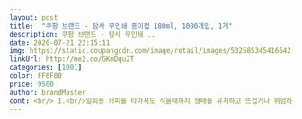 ```yaml
---
layout: post 
title:  "쿠팡 브랜드 - 탐사 무인쇄 종이컵 180ml, 1000개입, 1개" 
description: 쿠팡 브랜드 - 탐사 무인쇄 ..
date: 2020-07-21 22:15:11 
img: https://static.coupangcdn.com/image/retail/images/532585345416642-8f03ad15-b9dc-40ed-ba01-333ebecd465b.jpg 
linkUrl: http://me2.do/GKmDqu2T 
categories: [1001] 
color: FF6F00 
price: 9500 
author: brandMaster 
cont: <br/> 1.<br/>일회용 커피를 타마셔도 식을때까지 형태를 유지하고 뜨겁거나 위험하지 않아요<br/>180ml 용량이라 종이컵 사이즈가 매우 자그마합니다.<br/><br/>2.<br/>싸고 저렴하고 양많고 가성비 갑 게다가 쿠팡 로켓배송 완전 짱짱! 급할때 좋아요<br/>3.<br/>무지라 깔끔하고 위생적으로 보여요<br/>4.<br/> 180ml 정량이라 계량컵으로도 사용해도 아주 좋아요!<br/>5.<br/> 정기구독이 가능해 3개월 배송으로 맞춰놓으니 편리해요^^<br/>가성비갑 종이컵 추천입니다!!<br/>그래서 걱정했는데, 하지만 튼튼하다고 생각했던게<br/>디자인 깔끔한 무인쇄라서 좋습니다.<br/><br/>디자인 역시 포기! 딱 원하는 제품이라 대만족합니다^^<br/>물때문에 흥건해지거나 흐물흐물해지지 않았어요.<br/><br/>봉제선에 마감이 잘 되어있고 튼튼합니다.<br/><br/>아쉬운점?<br/>아직은 잘 모르겠어요 ^^; 저렴한 제품을 원해 친환경적인 부분은 절감했고<br/>오래 사용해도 흐물흐물해지거나 젖지 않아서 앞으로 자주 손이 갈 듯합니다.<br/><br/> 
---
```

 
